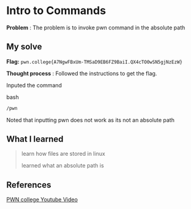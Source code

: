 # Intro to Commands 

**Problem** : The problem is to invoke pwn command in the absolute path 
## My solve

**Flag:** `pwn.college{A7NgwFBxUm-TMSaD9EB6FZ9BaiI.QX4cTO0wSN5gjNzEzW}`

**Thought process** :   Followed the instructions to get the flag.

Inputed the command

bash
```bash
/pwn
```
Noted that inputting pwn does not work as its not  an absolute path

## What I learned
> learn how files are stored in linux
>
> 
> learned what an absolute path is
> 

## References 
[PWN college Youtube Video](https://youtu.be/b67Jq6IZ3U8?list=PL-ymxv0nOtqqRAz1x90vxNbhmSkeYxHVC)
